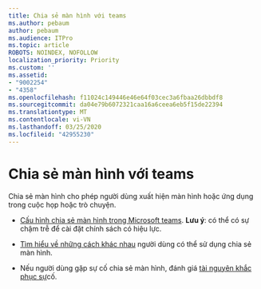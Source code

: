 ```yaml
---
title: Chia sẻ màn hình với teams
ms.author: pebaum
author: pebaum
ms.audience: ITPro
ms.topic: article
ROBOTS: NOINDEX, NOFOLLOW
localization_priority: Priority
ms.custom: ''
ms.assetid:
- "9002254"
- "4358"
ms.openlocfilehash: f11024c149446e46e64f03cec3a6fbaa26dbbdf8
ms.sourcegitcommit: da04e79b6072321caa16a6ceea6eb5f15de22394
ms.translationtype: MT
ms.contentlocale: vi-VN
ms.lasthandoff: 03/25/2020
ms.locfileid: "42955230"
---
```

# <a name="screen-sharing-with-teams"></a>Chia sẻ màn hình với teams

Chia sẻ màn hình cho phép người dùng xuất hiện màn hình hoặc ứng dụng trong cuộc họp hoặc trò chuyện.

- [Cấu hình chia sẻ màn hình trong Microsoft teams](https://docs.microsoft.com/microsoftteams/configure-desktop-sharing). **Lưu ý**: có thể có sự chậm trễ để cài đặt chính sách có hiệu lực. 

- [Tìm hiểu về những cách khác nhau](https://docs.microsoft.com/microsoftteams/meeting-policies-in-teams#meeting-policy-settings---content-sharing) người dùng có thể sử dụng chia sẻ màn hình. 

- Nếu người dùng gặp sự cố chia sẻ màn hình, đánh giá [tài nguyên khắc phục sự](https://docs.microsoft.com/microsoftteams/connectivity-issues)cố. 

